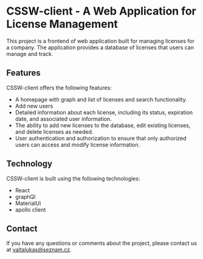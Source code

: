 # CSSW-client - A Web Application for License Management
This project is a frontend of web application built for managing licenses for a company. The application provides a database of licenses that users can manage and track.

## Features
CSSW-client offers the following features:

- A homepage with graph and list of licenses and search functionality.
- Add new users
- Detailed information about each license, including its status, expiration date, and associated user information.
- The ability to add new licenses to the database, edit existing licenses, and delete licenses as needed.
- User authentication and authorization to ensure that only authorized users can access and modify license information.

## Technology
CSSW-client is built using the following technologies:

- React
- graphQl
- MaterialUi
- apollo client

## Contact
If you have any questions or comments about the project, please contact us at valtalukas@seznam.cz.
